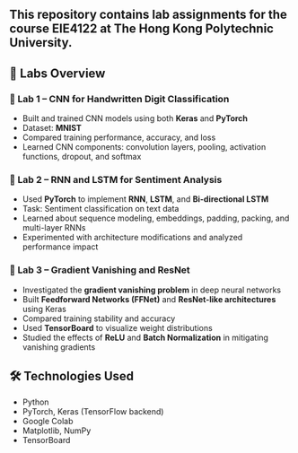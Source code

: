 ## This repository contains lab assignments for the course **EIE4122** at The Hong Kong Polytechnic University.

## 🔬 Labs Overview

### 🧠 Lab 1 – CNN for Handwritten Digit Classification
- Built and trained CNN models using both **Keras** and **PyTorch**
- Dataset: **MNIST**
- Compared training performance, accuracy, and loss
- Learned CNN components: convolution layers, pooling, activation functions, dropout, and softmax

### 💬 Lab 2 – RNN and LSTM for Sentiment Analysis
- Used **PyTorch** to implement **RNN**, **LSTM**, and **Bi-directional LSTM**
- Task: Sentiment classification on text data
- Learned about sequence modeling, embeddings, padding, packing, and multi-layer RNNs
- Experimented with architecture modifications and analyzed performance impact

### 🧱 Lab 3 – Gradient Vanishing and ResNet
- Investigated the **gradient vanishing problem** in deep neural networks
- Built **Feedforward Networks (FFNet)** and **ResNet-like architectures** using Keras
- Compared training stability and accuracy
- Used **TensorBoard** to visualize weight distributions
- Studied the effects of **ReLU** and **Batch Normalization** in mitigating vanishing gradients

## 🛠️ Technologies Used
- Python
- PyTorch, Keras (TensorFlow backend)
- Google Colab
- Matplotlib, NumPy
- TensorBoard
